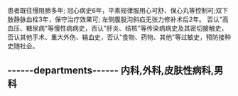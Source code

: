 <!--
 * @Author: mksyk cuirj04@gmail.com
 * @Date: 2024-09-11 05:51:54
 * @LastEditors: mksyk cuirj04@gmail.com
 * @LastEditTime: 2024-09-11 05:51:55
 * @FilePath: /LLM-medical-KG/test_outputs.md
 * @Description: 这是默认设置,请设置`customMade`, 打开koroFileHeader查看配置 进行设置: https://github.com/OBKoro1/koro1FileHeader/wiki/%E9%85%8D%E7%BD%AE
-->
患者既往慢阻肺多年;
冠心病史6年，平素规律服用心可舒、保心丸等控制可;双下肢静脉血栓3年，保守治疗效果可;
左侧腹股沟斜疝无张力修补术后2年。
否认"高血压、糖尿病"等慢性病病史，否认"肝炎、结核"等传染病病史及其密切接触史，
否认其他手术、重大外伤、输血史，否认"食物、药物、其他"等过敏史，预防接种史随社会。

------departments------
内科,外科,皮肤性病科,男科
-----------------------
